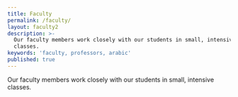 ```yaml
---
title: Faculty
permalink: /faculty/
layout: faculty2
description: >-
  Our faculty members work closely with our students in small, intensive
  classes.
keywords: 'faculty, professors, arabic'
published: true
---
```

Our faculty members work closely with our students in small, intensive classes.

